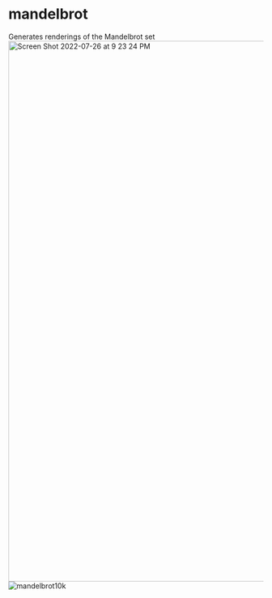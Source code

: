 # mandelbrot
Generates renderings of the Mandelbrot set
<img width="1066" alt="Screen Shot 2022-07-26 at 9 23 24 PM" src="https://user-images.githubusercontent.com/76832019/181140398-17444e02-7832-42ce-846b-e08cd35bef8c.png">
![mandelbrot10k](https://user-images.githubusercontent.com/76832019/181140411-4d7ca989-3060-4818-b2ea-9a4a1f9fb164.png)
